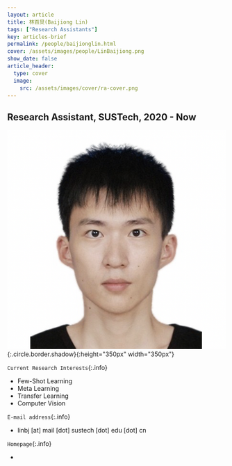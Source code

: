 ```yaml
---
layout: article
title: 林百炅(Baijiong Lin)
tags: ["Research Assistants"]
key: articles-brief
permalink: /people/baijionglin.html
cover: /assets/images/people/LinBaijiong.png
show_date: false
article_header:
  type: cover
  image:
    src: /assets/images/cover/ra-cover.png
---
```



<div class="article__content" markdown="1">


## Research Assistant, SUSTech, 2020 - Now

<!--more-->
![Image](/assets/images/people/LinBaijiong.png){:.circle.border.shadow}{:height="350px" width="350px"}

`Current Research Interests`{:.info}

- Few-Shot Learning
- Meta Learning
- Transfer Learning
- Computer Vision

`E-mail address`{:.info}

- linbj [at] mail [dot] sustech [dot] edu [dot] cn

`Homepage`{:.info}

<div class="author-links">
  <ul class="menu menu--nowrap menu--inline">
	  <li title="homepage">
	  <a class="button button--circle mail-button" itemprop="sameAs" href="https://baijiong-lin.github.io/" target="_blank">
	    <i class="fa fa-home"></i>
	  </a>
  	  </li>
  </ul>
</div>
</div>
